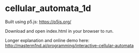 # cellular_automata_1d

Built using p5.js: https://p5js.org/

Download and open index.html in your browser to run.

Longer explanation and online demo here:
http://masterm1nd.ai/programming/interactive-cellular-automata
